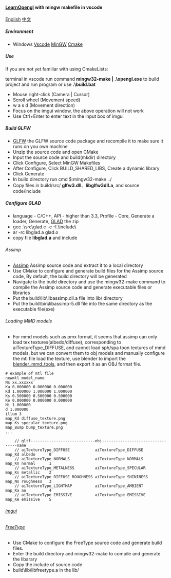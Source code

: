 #### [LearnOpengl](https://learnopengl.com/) with mingw makefile in vscode

[English](README.md) [中文](README_zh.md)

##### Environment
- Windows [Vscode](https://code.visualstudio.com/download) [MinGW](https://sourceforge.net/projects/mingw-w64/files/mingw-w64/mingw-w64-release/) [Cmake](https://cmake.org/download/) 

##### Use
If you are not yet familiar with using CmakeLists:

terminal in vscode run command **mingw32-make | .\opengl.exe** to build project and run program or use **.\build.bat**

- Mouse right-click (Camera | Cursor)
- Scroll wheel (Movement speed)
- w a s d (Movement direction)
- Focus on the imgui window, the above operation will not work
- Use Ctrl+Enter to enter text in the input box of imgui

##### Build GLFW

- [GLFW](https://github.com/glfw/glfw/releases) the GLFW source code package and recompile it to make sure it runs on you own machine
- Unzip the source code and open CMake
- Input the source code and build(mkdir) directory
- Click Configure, Select MinGW Makefiles
- After Configure, Click BUILD_SHARED_LIBS, Create a dynamic library
- Click Generate
- In build directory run cmd $:mingw32-make ../
- Copy files in build/src/ **glfw3.dll**、**libglfw3dll.a**, and source code/include

##### Configure GLAD

- language - C/C++, API - higher than 3.3, Profile - Core, Generate a loader, Generate, [GLAD](https://glad.dav1d.de/) the zip
- gcc .\src\glad.c -c -I.\include\
- ar -rc libglad.a glad.o
- copy file **libglad.a** and include

###### Assimp

- [Assimp](https://github.com/assimp/assimp) Assimp source code and extract it to a local directory
- Use CMake to configure and generate build files for the Assimp source code, By default, the build directory will be generated
- Navigate to the build directory and use the mingw32-make command to compile the Assimp source code and generate executable files or libraries
- Put the build\lib\libassimp.dll.a file into lib/ directory
- Put the build\bin\libassimp-5.dll file into the same directory as the executable file(exe)

###### Loading MMD models

- For mmd models such as pmx format, it seems that assimp can only load tex textures(albedo/diffuse), corresponding to aiTextureType_DIFFUSE, and cannot load sph/spa toon textures of mmd models, but we can convert them to obj models and manually configure the mtl file load the texture, use blender to import the [blender_mmd_tools](https://github.com/powroupi/blender_mmd_tools), and then export it as an OBJ format file.

```
# example of mtl file
newmtl model_name
Ns xx.xxxxxx
Ka 0.000000 0.000000 0.000000
Kd 1.000000 1.000000 1.000000
Ks 0.500000 0.500000 0.500000
Ke 0.000000 0.000000 0.000000
Ni 1.000000
d 1.000000
illum 3
map_Kd diffuse_texture.png
map_Ks specular_texture.png
map_Bump bump_texture.png
...
```
```
    // gltf----------------------------obj---------------------------------name
    // aiTextureType_DIFFUSE           aiTextureType_DIFFUSE        map_Kd albedo      0      
    // aiTextureType_NORMALS           aiTextureType_NORMALS        map_Kn normal      1
    // aiTextureType_METALNESS         aiTextureType_SPECULAR       map_Ks metallic    2
    // aiTextureType_DIFFUSE_ROUGHNESS aiTextureType_SHININESS      map_Ns roughness   3
    // aiTextureType_LIGHTMAP          aiTextureType_AMBIENT        map_Ka ao          4
    // aiTextureType_EMISSIVE          aiTextureType_EMISSIVE       map_Ke emissive    5
```

###### [imgui](https://github.com/ocornut/imgui)

###### [FreeType](https://github.com/ubawurinna/freetype-windows-binaries)
- Use CMake to configure the FreeType source code and generate build files.
- Enter the build directory and mingw32-make to compile and generate the libarary
- Copy the include of source code
- build\lib\libfreetype.a in the lib/